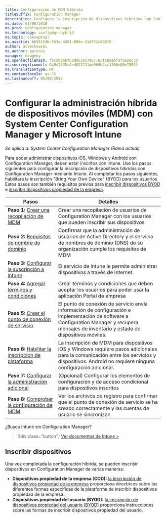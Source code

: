 ```yaml
---
title: Configuración de MDM híbrida
titleSuffix: Configuration Manager
description: Configure la inscripción de dispositivos híbridos con Configuration Manager e Intune.
ms.date: 03/08/2018
ms.prod: configuration-manager
ms.technology: configmgr-hybrid
ms.topic: conceptual
ms.assetid: bb95154b-f63e-4491-896e-41d732c802f8
author: aczechowski
ms.author: aaroncz
manager: dougeby
ms.openlocfilehash: fbc5b9abf63d95185795716cfcb9ebfaf3e2ec3d
ms.sourcegitcommit: 0b0c2735c4ed822731ae069b4cc1380e89e78933
ms.translationtype: HT
ms.contentlocale: es-ES
ms.lasthandoff: 05/03/2018
---
```

# <a name="setup-hybrid-mobile-device-management-mdm-with-system-center-configuration-manager-and-microsoft-intune"></a>Configurar la administración híbrida de dispositivos móviles (MDM) con System Center Configuration Manager y Microsoft Intune

*Se aplica a: System Center Configuration Manager (Rama actual)*


Para poder administrar dispositivos iOS, Windows y Android con Configuration Manager, deben estar inscritos con Intune. Use los pasos siguientes para configurar la inscripción de dispositivos híbridos con Configuration Manager mediante Intune. Al completar los pasos siguientes, habilitará la inscripción "Bring Your Own Device" (BYOD) para los usuarios. Estos pasos son también requisitos previos para [inscribir dispositivos BYOD](enroll-hybrid-ios-mac.md) e [inscribir dispositivos propiedad de la empresa](enroll-company-owned-devices.md).

 |Pasos|Detalles|  
 |-----------|-------------|  
 |**Paso 1:** [Crear una recopilación de MDM](create-mdm-collection.md)|Crear una recopilación de usuarios de Configuration Manager con los usuarios que pueden inscribir sus dispositivos|  
 |**Paso 2:** [Requisitos de nombre de dominio](confirm-dns.md)|Confirmar que la administración de usuarios de Active Directory y el servicio de nombres de dominio (DNS) de su organización cumple los requisitos de MDM|
 |**Paso 3:** [Configurar la suscripción a Intune](configure-intune-subscription.md)|El servicio de Intune le permite administrar dispositivos a través de Internet.|  
 |**Paso 4:** [Agregar términos y condiciones](terms-and-conditions.md)| Crear términos y condiciones que deben aceptar los usuarios para poder usar la aplicación Portal de empresa|
 |**Paso 5:** [Crear el punto de conexión de servicio](create-service-connection-point.md)|El punto de conexión de servicio envía información de configuración e implementación de software a Configuration Manager y recupera mensajes de inventario y estado de dispositivos móviles. |  
 |**Paso 6:** [Habilitar la inscripción de plataforma](enable-platform-enrollment.md)|La inscripción de MDM para dispositivos iOS y Windows requiere pasos adicionales para la comunicación entre los servicios y dispositivos. Android no requiere ninguna configuración adicional.|  
 |**Paso 7:** [Configurar la administración adicional](set-up-additional-management.md)|(Opcional) Configurar los elementos de configuración y de acceso condicional para dispositivos inscritos|
 |**Paso 8:** [Comprobar la configuración de MDM](verify-mdm-configuration.md)|Ver los archivos de registro para confirmar que el punto de conexión de servicio se ha creado correctamente y las cuentas de usuario se sincronizan.|

¿Busca Intune sin Configuration Manager?
> [!div class="button"]
[Ver documentos de Intune >](https://docs.microsoft.com/intune/deploy-use/enroll-devices-in-microsoft-intune)


## <a name="enroll-devices"></a>Inscribir dispositivos
Una vez completada la configuración híbrida, se pueden inscribir dispositivos en Configuration Manager de varias maneras:
- **Dispositivos propiedad de la empresa (COD):** [la inscripción de dispositivos propiedad de la empresa](enroll-company-owned-devices.md) proporciona directrices sobre las diferentes formas específicas de la plataforma de inscribir dispositivos propiedad de la empresa.
- **Dispositivos propiedad del usuario (BYOD):** [la inscripción de dispositivos propiedad del usuario (BYOD)](enroll-hybrid-ios-mac.md) proporciona instrucciones sobre las formas de inscribir dispositivos propiedad del usuario.
